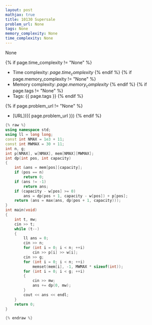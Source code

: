 ```yaml
---
layout: post
mathjax: true
title: 10130 Supersale
problem_url: None
tags: None
memory_complexity: None
time_complexity: None
---
```


None


{% if page.time_complexity != "None" %}
- Time complexity: ${{ page.time_complexity }}$
{% endif %}
{% if page.memory_complexity != "None" %}
- Memory complexity: ${{ page.memory_complexity }}$
{% endif %}
{% if page.tags != "None" %}
- Tags: {{ page.tags }}
{% endif %}

{% if page.problem_url != "None" %}
- [URL]({{ page.problem_url }})
{% endif %}

```cpp
{% raw %}
using namespace std;
using ll = long long;
const int NMAX = 1e3 + 11;
const int MWMAX = 30 + 11;
int n, g;
int p[NMAX], w[NMAX], mem[NMAX][MWMAX];
int dp(int pos, int capacity)
{
    int &ans = mem[pos][capacity];
    if (pos == n)
        return 0;
    if (ans != -1)
        return ans;
    if (capacity - w[pos] >= 0)
        ans = dp(pos + 1, capacity - w[pos]) + p[pos];
    return (ans = max(ans, dp(pos + 1, capacity)));
}
int main(void)
{
    int t, mw;
    cin >> t;
    while (t--)
    {
        ll ans = 0;
        cin >> n;
        for (int i = 0; i < n; ++i)
            cin >> p[i] >> w[i];
        cin >> g;
        for (int i = 0; i < n; ++i)
            memset(mem[i], -1, MWMAX * sizeof(int));
        for (int i = 0; i < g; ++i)
        {
            cin >> mw;
            ans += dp(0, mw);
        }
        cout << ans << endl;
    }
    return 0;
}

{% endraw %}
```